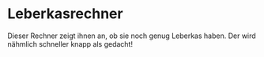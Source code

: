 # Leberkasrechner

Dieser Rechner zeigt ihnen an, ob sie noch genug Leberkas haben. Der wird nähmlich schneller knapp als gedacht!
